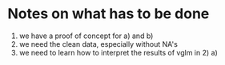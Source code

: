 # Notes on what has to be done

1. we have a proof of concept for a) and b)
1. we need the clean data, especially without NA's
1. we need to learn how to interpret the results of vglm in 2) a)

